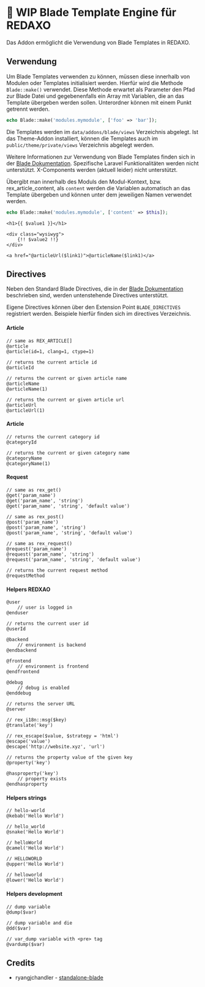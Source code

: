 # :construction: WIP Blade Template Engine für REDAXO

Das Addon ermöglicht die Verwendung von Blade Templates in REDAXO.

## Verwendung

Um Blade Templates verwenden zu können, müssen diese innerhalb von Modulen oder Templates initialisiert werden.
Hierfür wird die Methode `Blade::make()` verwendet. Diese Methode erwartet als Parameter den Pfad zur Blade Datei und gegebenenfalls ein Array mit Variablen, die an das Template übergeben werden sollen. Unterordner können mit einem Punkt getrennt werden.

```php
echo Blade::make('modules.mymodule', ['foo' => 'bar']);
```

Die Templates werden im `data/addons/blade/views` Verzeichnis abgelegt. Ist das Theme-Addon installiert, können die Templates auch im `public/theme/private/views` Verzeichnis abgelegt werden.

Weitere Informationen zur Verwendung von Blade Templates finden sich in der [Blade Dokumentation](https://laravel.com/docs/10.x/blade). Spezifische Laravel Funktionalitäten werden nicht unterstützt. X-Components werden (aktuell leider) nicht unterstützt.

Übergibt man innerhalb des Moduls den Modul-Kontext, bzw. rex_article_content, als `content` werden die Variablen automatisch an das Template übergeben und können unter dem jeweiligen Namen verwendet werden.

```php
echo Blade::make('modules.mymodule', ['content' => $this]);
```

```blade
<h1>{{ $value1 }}</h1>

<div class="wysiwyg">
    {!! $value2 !!}
</div>

<a href="@articleUrl($link1)">@articleName($link1)</a>
```

## Directives

Neben den Standard Blade Directives, die in der [Blade Dokumentation](https://laravel.com/docs/10.x/blade#blade-directives) beschrieben sind, werden untenstehende Directives unterstützt.

Eigene Directives können über den Extension Point `BLADE_DIRECTIVES` registriert werden. Beispiele hierfür finden sich im directives Verzeichnis.

#### Article

```blade
// same as REX_ARTICLE[]
@article
@article(id=1, clang=1, ctype=1)

// returns the current article id
@articleId

// returns the current or given article name
@articleName
@articleName(1)

// returns the current or given article url
@articleUrl
@articleUrl(1)
```

#### Article

```blade
// returns the current category id
@categoryId

// returns the current or given category name
@categoryName
@categoryName(1)
```

#### Request

```blade
// same as rex_get()
@get('param_name')
@get('param_name', 'string')
@get('param_name', 'string', 'default value')

// same as rex_post()
@post('param_name')
@post('param_name', 'string')
@post('param_name', 'string', 'default value')

// same as rex_request()
@request('param_name')
@request('param_name', 'string')
@request('param_name', 'string', 'default value')

// returns the current request method
@requestMethod
```

#### Helpers REDXAO

```blade
@user
    // user is logged in
@enduser

// returns the current user id
@userId 

@backend
    // environment is backend
@endbackend

@frontend
    // environment is frontend
@endfrontend

@debug
    // debug is enabled
@enddebug

// returns the server URL
@server

// rex_i18n::msg($key)
@translate('key')

// rex_escape($value, $strategy = 'html')
@escape('value')
@escape('http://website.xyz', 'url')

// returns the property value of the given key
@property('key')

@hasproperty('key')
    // property exists
@endhasproperty
```

#### Helpers strings

```blade
// hello-world
@kebab('Hello World')

// hello_world
@snake('Hello World')

// helloWorld
@camel('Hello World')

// HELLOWORLD
@upper('Hello World')

// helloworld
@lower('Hello World')
```

#### Helpers development

```blade
// dump variable
@dump($var)

// dump variable and die
@dd($var)

// var_dump variable with <pre> tag
@vardump($var)
```

## Credits

- ryangjchandler - [standalone-blade](https://github.com/ryangjchandler/standalone-blade)